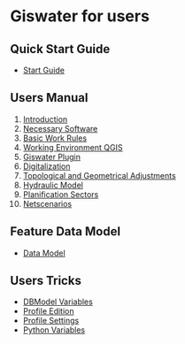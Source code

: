 <script>
    var style = document.createElement('style');
    style.innerHTML = `
        .wy-nav-content {
            width: 100% !important;
            max-width: 100% !important;
            margin: 0 auto !important;
        }
    `;
    document.head.appendChild(style);
</script>

# Giswater for users

## Quick Start Guide
- [Start Guide](Quick_startguide/quick_startguide/Startguide.md)

## Users Manual
1. [Introduction](Users_manual/1-introduction/1.Introduction.md)
2. [Necessary Software](Users_manual/2-Necessary_software/2.Necessary_software.md)
3. [Basic Work Rules](Users_manual/3-Basic_work_rules/3.Basic_work_rules.md)
4. [Working Environment QGIS](Users_manual/4-Working_environment_QGIS/4.Working_environment_QGIS.md)
5. [Giswater Plugin](Users_manual/5-giswater_plugin/Giswater_plugin.md)
6. [Digitalization](Users_manual/6-Digitalization/Digitalize_network.md)
7. [Topological and Geometrical Adjustments](Users_manual/7-topological_and_geometrical_adjustments/Toolbox_adjustments.md)
8. [Hydraulic Model](Users_manual/8-hydraulic_model/Hydraulic_model.md)
9. [Planification Sectors](Users_manual/9-psectors/Planification_sectors.md)
10. [Netscenarios](Users_manual/10-netscenarios/Commercial_data.md)

## Feature Data Model
- [Data Model](FeatureData_model/Datamodel.md)

## Users Tricks
- [DBModel Variables](Users_tricks/dbmodel_variables/dbmodel_variables.md)
- [Profile Edition](Users_tricks/profile_edition/profile_edition.md)
- [Profile Settings](Users_tricks/profile_settings/profile_settings.md)
- [Python Variables](Users_tricks/python_variables/python_variables.md)